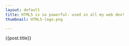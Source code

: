 ```yaml
---
layout: default
title: HTML5 is so powerful- used in all my web dev!
thumbnail: HTML5-logo.png

---
```


{{post.title}}